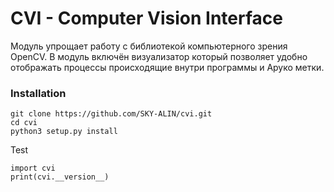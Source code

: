 # CVI - Computer Vision Interface

Модуль упрощает работу с библиотекой компьютерного зрения OpenCV. В модуль включён визуализатор который позволяет удобно отображать процессы происходящие внутри программы и Аруко метки.

### Installation

```shell
git clone https://github.com/SKY-ALIN/cvi.git
cd cvi
python3 setup.py install
```

Test

```shell
import cvi
print(cvi.__version__)
```
